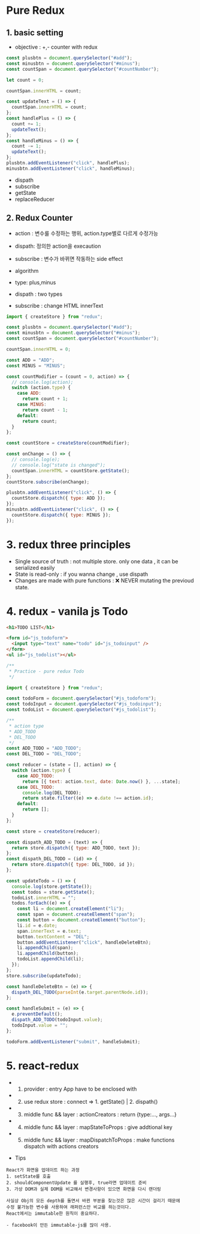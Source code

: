 # Pure Redux

## 1. basic setting

- objective : +,- counter with redux

```js
const plusbtn = document.querySelector("#add");
const minusbtn = document.querySelector("#minus");
const countSpan = document.querySelector("#countNumber");

let count = 0;

countSpan.innerHTML = count;

const updateText = () => {
  countSpan.innerHTML = count;
};
const handlePlus = () => {
  count += 1;
  updateText();
};
const handleMinus = () => {
  count -= 1;
  updateText();
};
plusbtn.addEventListener("click", handlePlus);
minusbtn.addEventListener("click", handleMinus);
```

- dispath
- subscribe
- getState
- replaceReducer

## 2. Redux Counter

- action : 변수룰 수정하는 행위, action.type별로 다르게 수정가능
- dispath: 정의한 action을 execaution
- subscribe : 변수가 바뀌면 작동하는 side effect

- algorithm
- type: plus,minus
- dispath : two types
- subscribe : change HTML innerText

```js
import { createStore } from "redux";

const plusbtn = document.querySelector("#add");
const minusbtn = document.querySelector("#minus");
const countSpan = document.querySelector("#countNumber");

countSpan.innerHTML = 0;

const ADD = "ADD";
const MINUS = "MINUS";

const countModifier = (count = 0, action) => {
  // console.log(action);
  switch (action.type) {
    case ADD:
      return count + 1;
    case MINUS:
      return count - 1;
    default:
      return count;
  }
};

const countStore = createStore(countModifier);

const onChange = () => {
  // console.log(e);
  // console.log("state is changed");
  countSpan.innerHTML = countStore.getState();
};
countStore.subscribe(onChange);

plusbtn.addEventListener("click", () => {
  countStore.dispatch({ type: ADD });
});
minusbtn.addEventListener("click", () => {
  countStore.dispatch({ type: MINUS });
});
```

# 3. redux three principles

- Single source of truth : not multiple store. only one data , it can be serialized easily
- State is read-only : if you wanna change , use dispath
- Changes are made with pure functions : ❌ NEVER mutating the previoud state.

# 4. redux - vanila js Todo

```html
<h1>TODO LIST</h1>

<form id="js_todoform">
  <input type="text" name="todo" id="js_todoinput" />
</form>
<ul id="js_todolist"></ul>
```

```js
/**
 * Practice - pure redux Todo
 */

import { createStore } from "redux";

const todoForm = document.querySelector("#js_todoform");
const todoInput = document.querySelector("#js_todoinput");
const todoList = document.querySelector("#js_todolist");

/**
 * action type
 * ADD_TODO
 * DEL_TODO
 */
const ADD_TODO = "ADD_TODO";
const DEL_TODO = "DEL_TODO";

const reducer = (state = [], action) => {
  switch (action.type) {
    case ADD_TODO:
      return [{ text: action.text, date: Date.now() }, ...state];
    case DEL_TODO:
      console.log(DEL_TODO);
      return state.filter((e) => e.date !== action.id);
    default:
      return [];
  }
};

const store = createStore(reducer);

const dispath_ADD_TODO = (text) => {
  return store.dispatch({ type: ADD_TODO, text });
};
const dispath_DEL_TODO = (id) => {
  return store.dispatch({ type: DEL_TODO, id });
};

const updateTodo = () => {
  console.log(store.getState());
  const todos = store.getState();
  todoList.innerHTML = "";
  todos.forEach((e) => {
    const li = document.createElement("li");
    const span = document.createElement("span");
    const button = document.createElement("button");
    li.id = e.date;
    span.innerText = e.text;
    button.textContent = "DEL";
    button.addEventListener("click", handleDeleteBtn);
    li.appendChild(span);
    li.appendChild(button);
    todoList.appendChild(li);
  });
};
store.subscribe(updateTodo);

const handleDeleteBtn = (e) => {
  dispath_DEL_TODO(parseInt(e.target.parentNode.id));
};

const handleSubmit = (e) => {
  e.preventDefault();
  dispath_ADD_TODO(todoInput.value);
  todoInput.value = "";
};

todoForm.addEventListener("submit", handleSubmit);
```

# 5. react-redux

- 1. provider : entry App have to be enclosed with <Provider/>
- 2. use redux store : connect => 1. getState() | 2. dispath()
- 3. middle func && layer : actionCreators : return {type:..., args...}
- 4. middle func && layer : mapStateToProps : give addtional key
- 5. middle func && layer : mapDispatchToProps : make functions dispatch with actions creators

* Tips

```
React가 화면을 업데이트 하는 과정
1. setState를 호출
2. shouldComponentUpdate 를 실행후, true라면 업데이트 준비
3. 가상 DOM과 실제 DOM을 비교해서 변경사항이 있으면 화면을 다시 랜더링

사실상 Obj의 모든 depth를 돌면서 바뀐 부분을 찾는것은 많은 시간이 걸리기 때문에
수정 불가능한 변수를 사용하여 래퍼런스만 비교를 하는것이다.
React에서는 immutable한 원칙이 중요하다.

- facebook이 만든 immutable-js를 많이 사용.
```
